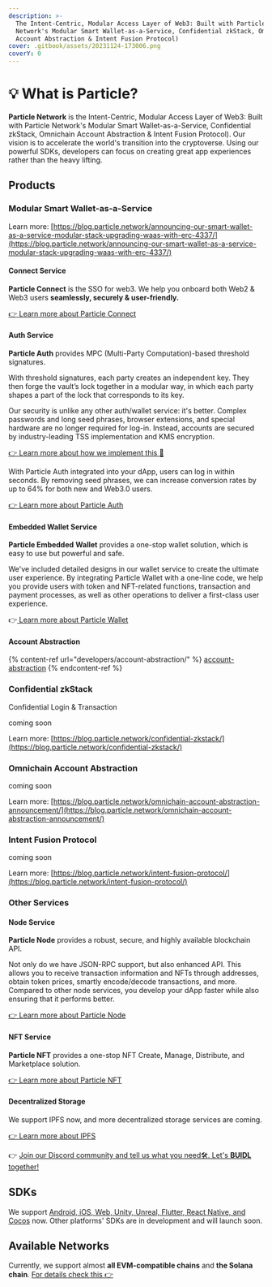 ```yaml
---
description: >-
  The Intent-Centric, Modular Access Layer of Web3: Built with Particle
  Network's Modular Smart Wallet-as-a-Service, Confidential zkStack, Omnichain
  Account Abstraction & Intent Fusion Protocol)
cover: .gitbook/assets/20231124-173006.png
coverY: 0
---
```


# 💡 What is Particle?

**Particle Network** is the Intent-Centric, Modular Access Layer of Web3: Built with Particle Network's Modular Smart Wallet-as-a-Service, Confidential zkStack, Omnichain Account Abstraction & Intent Fusion Protocol). Our vision is to accelerate the world's transition into the cryptoverse. Using our powerful SDKs, developers can focus on creating great app experiences rather than the heavy lifting.

## Products

### Modular Smart Wallet-as-a-Service

Learn more: [https://blog.particle.network/announcing-our-smart-wallet-as-a-service-modular-stack-upgrading-waas-with-erc-4337/](https://blog.particle.network/announcing-our-smart-wallet-as-a-service-modular-stack-upgrading-waas-with-erc-4337/)

#### Connect Service

**Particle Connect** is the SSO for web3. We help you onboard both Web2 & Web3 users **seamlessly, securely & user-friendly.**

[👉 Learn more about Particle Connect](developers/connect-service/)

#### Auth Service

**Particle Auth** provides MPC (Multi-Party Computation)-based threshold signatures.

With threshold signatures, each party creates an independent key. They then forge the vault’s lock together in a modular way, in which each party shapes a part of the lock that corresponds to its key.

Our security is unlike any other auth/wallet service: it's better. Complex passwords and long seed phrases, browser extensions, and special hardware are no longer required for log-in. Instead, accounts are secured by industry-leading TSS implementation and KMS encryption.

[👉 Learn more about how we implement this 🔐](overview/security.md)

With Particle Auth integrated into your dApp, users can log in within seconds. By removing seed phrases, we can increase conversion rates by up to 64% for both new and Web3.0 users.

[👉 Learn more about Particle Auth](developers/auth-service/)

#### Embedded Wallet Service

**Particle Embedded** **Wallet** provides a one-stop wallet solution, which is easy to use but powerful and safe.

We've included detailed designs in our wallet service to create the ultimate user experience. By integrating Particle Wallet with a one-line code, we help you provide users with token and NFT-related functions, transaction and payment processes, as well as other operations to deliver a first-class user experience.

👉[ Learn more about Particle Wallet](developers/wallet-service/)

#### Account Abstraction

{% content-ref url="developers/account-abstraction/" %}
[account-abstraction](developers/account-abstraction/)
{% endcontent-ref %}

### Confidential zkStack

Confidential Login & Transaction

coming soon

Learn more: [https://blog.particle.network/confidential-zkstack/](https://blog.particle.network/confidential-zkstack/)

### Omnichain Account Abstraction

coming soon

Learn more: [https://blog.particle.network/omnichain-account-abstraction-announcement/](https://blog.particle.network/omnichain-account-abstraction-announcement/)

### Intent Fusion Protocol

coming soon

Learn more: [https://blog.particle.network/intent-fusion-protocol/](https://blog.particle.network/intent-fusion-protocol/)

### Other Services

#### Node Service

**Particle Node** provides a robust, secure, and highly available blockchain API.

Not only do we have JSON-RPC support, but also enhanced API. This allows you to receive transaction information and NFTs through addresses, obtain token prices, smartly encode/decode transactions, and more. Compared to other node services, you develop your dApp faster while also ensuring that it performs better.

[👉 Learn more about Particle Node](developers/node-service/)

#### **NFT Service**

**Particle NFT** provides a one-stop NFT Create, Manage, Distribute, and Marketplace solution.

[👉 Learn more about Particle NFT](developers/nft-service/)

#### Decentralized Storage

We support IPFS now, and more decentralized storage services are coming.

[👉 Learn more about IPFS](developers/node-service/ipfs-service.md)

👉 [Join our Discord community and tell us what you need🛠. Let's **BUIDL** together!](https://discord.gg/2y44qr6CR2)

## SDKs

We support [Android, iOS, Web, Unity, Unreal, Flutter, React Native, and Cocos](https://github.com/Particle-Network) now. Other platforms' SDKs are in development and will launch soon.

## Available Networks

Currently, we support almost **all EVM-compatible chains** and **the Solana chain**. [For details check this 👉](overview/available-networks/)
